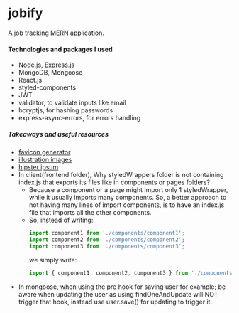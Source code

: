 # jobify

A job tracking MERN application.

#### Technologies and packages I used

- Node.js, Express.js
- MongoDB, Mongoose
- React.js
- styled-components
- JWT
- validator, to validate inputs like email
- bcryptjs, for hashing passwords
- express-async-errors, for errors handling

<!-- #### To setup the project locally

- Run -->

##### Takeaways and useful resources

- [favicon generator](https://favicon.io/)
- [illustration images](https://undraw.co/)
- [hipster ipsum](https://hipsum.co/)
- In client(frontend folder), Why styledWrappers folder is not containing index.js that exports its files like in components or pages folders?
  - Because a component or a page might import only 1 styledWrapper, while it usually imports many components. So, a better approach to not having many lines of import components, is to have an index.js file that imports all the other components.
  - So, instead of writing:
    ```javascript
    import component1 from './components/component1';
    import component2 from './components/component2';
    import component3 from './components/component3';
    ```
    we simply write:
    ```javascript
    import { component1, component2, component3 } from './components';
    ```
- In mongoose, when using the pre hook for saving user for example; be aware when updating the user as using findOneAndUpdate will NOT trigger that hook, instead use user.save() for updating to trigger it.
